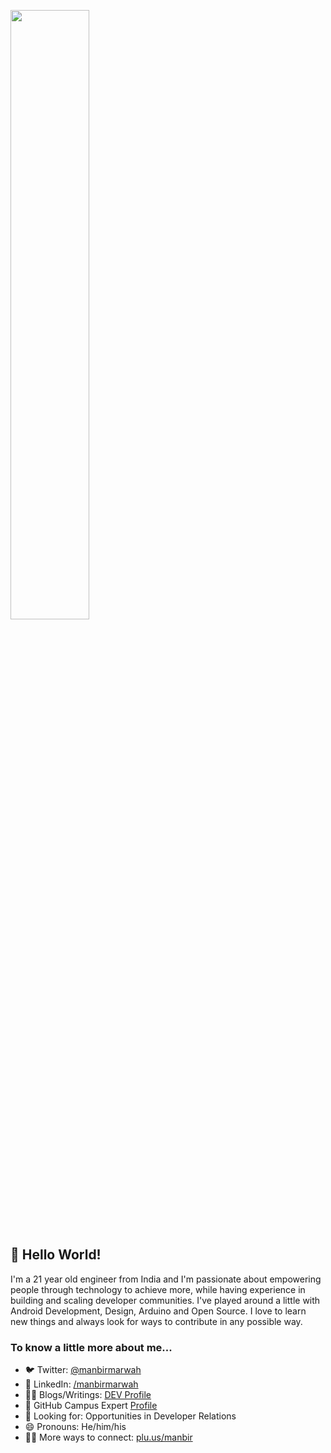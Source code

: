 <p align="auto">
<img src="https://media.giphy.com/media/vpURqIvpuDguQ/giphy.gif" width=50%>
</p>

<!--
**marwahmanbir/marwahmanbir** is a ✨ _special_ ✨ repository because its `README.md` (this file) appears on your GitHub profile.

Here are some ideas to get you started:

- 🔭 I’m currently working on ...
- 🌱 I’m currently learning ...
- 👯 I’m looking to collaborate on ...
- 🤔 I’m looking for help with ...
- 💬 Ask me about ...
- 📫 How to reach me: ...
- 😄 Pronouns: ...
- ⚡ Fun fact: ...

-->

## 👋 Hello World!

I'm a 21 year old engineer from India and I'm passionate about empowering people through technology to achieve more, while having experience in building and scaling developer communities. I've played around a little with Android Development, Design, Arduino and Open Source. I love to learn new things and always look for ways to contribute in any possible way. 

### To know a little more about me...
- 🐦 Twitter: [@manbirmarwah](https://twitter.com/manbirmarwah)
- 👥 LinkedIn: [/manbirmarwah](https://linkedin.com/in/manbirmarwah)
- 👨‍💻 Blogs/Writings: [DEV Profile](https://dev.to/manbir)
- 🚩 GitHub Campus Expert [Profile](https://githubcampus.expert/marwahmanbir)
- 🥑 Looking for: Opportunities in Developer Relations
- 😄 Pronouns: He/him/his
- 🕵️‍♂️ More ways to connect: [plu.us/manbir](https://plu.us/manbir)
